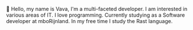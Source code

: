 👋 Hello, my name is Vava, I'm a multi-faceted developer.
I am interested in various areas of IT. I love programming.
Currently studying as a Software developer at mboRijnland.
In my free time I study the Rast language.
